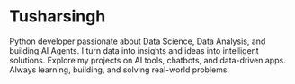 # Tusharsingh
Python developer passionate about Data Science, Data Analysis, and building AI Agents. I turn data into insights and ideas into intelligent solutions. Explore my projects on AI tools, chatbots, and data-driven apps. Always learning, building, and solving real-world problems.

<!-- 
git remote add origin https://github.com/Tusharsinghoffical/Tusharsingh.git
git add .
git branch -M main
git push origin main --force -->

<!-- git commit -m "Fresh upload without large files" -->